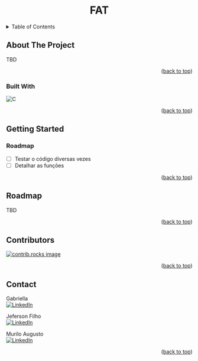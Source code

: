<a id="readme-top"></a>

<div align="center">
  <h1 align="center">FAT</h1>
</div>

<!-- TABLE OF CONTENTS -->
<details>
  <summary>Table of Contents</summary>
  <ol>
    <li>
      <a href="#about-the-project">About The Project</a>
      <ul>
        <li><a href="#built-with">Built With</a></li>
      </ul>
    </li>
    <li>
      <a href="#getting-started">Getting Started</a>
      <ul>
        <li><a href="#installation">Installation</a></li>
      </ul>
    </li>
    <li><a href="#roadmap">Roadmap</a></li>
    <li><a href="#contributors">Contributors</a></li>
    <li><a href="#contact">Contact</a></li>
  </ol>
</details>

<!-- ABOUT THE PROJECT -->
## About The Project
TBD

<p align="right">(<a href="#readme-top">back to top</a>)</p>

### Built With

![C][C-shield]

<p align="right">(<a href="#readme-top">back to top</a>)</p>

<!-- GETTING STARTED -->
## Getting Started

### Roadmap
- [ ] Testar o código diversas vezes
- [ ] Detalhar as funções

<p align="right">(<a href="#readme-top">back to top</a>)</p>

<!-- ROADMAP -->
## Roadmap

TBD

<p align="right">(<a href="#readme-top">back to top</a>)</p>

<!-- CONTRIBUTING -->
## Contributors

<a href="https://github.com/Jeferson-Filho/ChestXRayClassification/graphs/contributors">
  <img src="https://contrib.rocks/image?repo=Jeferson-Filho/ChestXRayClassification" alt="contrib.rocks image" />
</a>

<p align="right">(<a href="#readme-top">back to top</a>)</p>

<!-- CONTACT -->
## Contact

Gabriella <br>
[![LinkedIn][linkedin-shield]][gabriella-linkedin-url]

Jeferson Filho <br>
[![LinkedIn][linkedin-shield]][jeferson-linkedin-url]

Murilo Augusto <br>
[![LinkedIn][linkedin-shield]][murilo-linkedin-url]

<p align="right">(<a href="#readme-top">back to top</a>)</p>

<!-- MARKDOWN SHIELD & IMAGES -->
[C-shield]: https://img.shields.io/badge/c-%2300599C.svg?style=for-the-badge&logo=c&logoColor=white
[linkedin-shield]: https://img.shields.io/badge/-LinkedIn-black.svg?style=for-the-badge&logo=linkedin&colorB=555

<!-- MARKDOWN IMAGES -->
[gabriella-linkedin-url]: https://www.linkedin.com/in/gabriella-alves-de-oliveira-9267271b8/
[jeferson-linkedin-url]: https://www.linkedin.com/in/jdietrichfho/
[murilo-linkedin-url]: https://www.linkedin.com/in/murilo-venturato-7450a1207/